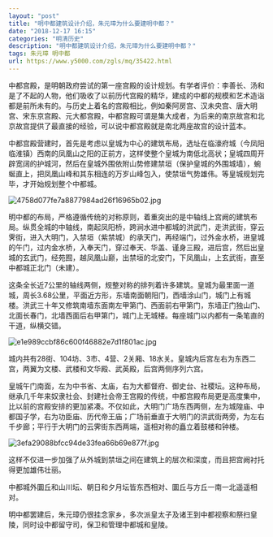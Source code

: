 ```yaml
---
layout: "post"
title: "明中都建筑设计介绍，朱元璋为什么要建明中都？"
date: "2018-12-17 16:15"
categories: "明清历史"
description: "明中都建筑设计介绍，朱元璋为什么要建明中都？"
tags: 朱元璋 明中都
url: https://www.y5000.com/zgls/mq/35422.html
---
```






中都宫殿，是明朝政府尝试的第一座宫殿的设计规划。有学者评价：李善长、汤和是了不起的人物，他们吸收了以前历代宫殿的精华，建成的中都的规模和艺术造诣都是前所未有的。与历史上着名的宫殿相比，例如秦阿房宫、汉未央宫、唐大明宫、宋东京宫殿、元大都宫殿，中都宫殿可谓是集大成者，为后来的南京故宫和北京故宫提供了最直接的经验，可以说中都宫殿就是南北两座故宫的设计蓝本。

中都宫殿营建时，首先是考虑以皇城为中心的建筑布局，选址在临濠府城（今凤阳临淮镇）西南的凤凰山之阳的正前方，这样使整个皇城为南低北高状；皇城四周开辟宽阔的护城河，然后在皇城外围依附山势修建禁垣（保护皇城的外围城墙），蜿蜒直上，把凤凰山峰和其东相连的万岁山峰包入，使禁垣气势雄伟。等皇城规划完毕，才开始规划整个中都城。

![4758d077fe7a8877984ad26f16965b02.jpg](https://img.y5000.com/uploads/allimg/181023/4758d077fe7a8877984ad26f16965b02.jpg)

明中都的布局，严格遵循传统的对称原则，着重突出的是中轴线上宫阙的建筑布局。纵贯全城的中轴线，南起凤阳桥，跨涧水进中都城的洪武门，走洪武街，穿云霁街，进入大明门，入禁垣（紫禁城）的承天门，再经端门，过外金水桥，进皇城的午门，过内金水桥，入奉天门，穿过奉天、华盖、谨身三殿，进后宫，然后出皇城的玄武门，经苑囿，越凤凰山巅，出禁垣的北安门，下凤凰山，上玄武街，直至中都城正北门（未建）。

这条全长近7公里的轴线两侧，规整对称的排列着许多建筑。皇城为最里面一道城，周长3.68公里，平面近方形，东墙南面朝阳门，西墙涂山门，城门上有城楼。洪武三十年又修筑南墙东面南左甲第门、西面前右甲第门，东墙正门独山门、北面长春门，北墙西面后右甲第门，城门上无城楼。每座城门以内都有一条笔直的干道，纵横交错。

![e1e989ccbf86c600f46882e7d1f801ac.jpg](https://img.y5000.com/uploads/allimg/181023/e1e989ccbf86c600f46882e7d1f801ac.jpg)

城内共有28街、104坊、3市、4营、2关厢、18水关。皇城内后宫左右为东西二宫，两翼为文楼、武楼和文华殿、武英殿，后宫两侧序列六宫。

皇城午门南面，左为中书省、太庙，右为大都督府、御史台、社稷坛。这种布局，继承几千年来奴隶社会、封建社会帝王宫殿的传统，中都宫殿布局更是高度集中，比以前的宫殿安排的更加紧凑。不仅如此，大明门广场东西两侧，左为城隍庙、中都国子学，右为功臣庙、历代帝王庙；广场前垂直于大明门的洪武街两旁，为左右千步廊；平行于大明门的云霁街东西两端，遥相对称的矗立着鼓楼和钟楼。

![3efa29088bfcc94de33fea66b69e877f.jpg](https://img.y5000.com/uploads/allimg/181023/3efa29088bfcc94de33fea66b69e877f.jpg)

这样不仅进一步加强了从外城到禁垣之间在建筑上的层次和深度，而且把宫阙衬托得更加雄伟壮丽。

中都城外圜丘和山川坛、朝日和夕月坛皆东西相对、圜丘与方丘一南一北遥遥相对。

明中都罢建后，朱元璋仍很挂念家乡，多次派皇太子及诸王到中都视察和祭扫皇陵，同时设中都留守司，保卫和管理中都城和皇陵。
